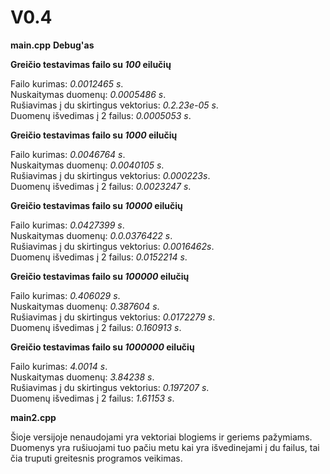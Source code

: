 # V0.4
**main.cpp**
**Debug'as**
**<p>Greičio testavimas failo su *100* eilučių<p>** 
Failo kurimas: *0.0012465 s*. <br/>
Nuskaitymas duomenų: *0.0005486 s*. <br/>
Rušiavimas į du skirtingus vektorius: *0.2.23e-05 s*.<br/>
Duomenų išvedimas į 2 failus: *0.0005053 s*. <br/>

**<p>Greičio testavimas failo su *1000* eilučių<p>** 
Failo kurimas: *0.0046764 s*. <br/>
Nuskaitymas duomenų: *0.0040105 s*. <br/>
Rušiavimas į du skirtingus vektorius: *0.000223s*.<br/>
Duomenų išvedimas į 2 failus: *0.0023247 s*.<br/>

**<p>Greičio testavimas failo su *10000* eilučių<p>** 
Failo kurimas: *0.0427399 s*. <br/>
Nuskaitymas duomenų: *0.0.0376422 s*. <br/>
Rušiavimas į du skirtingus vektorius: *0.0016462s*.<br/>
Duomenų išvedimas į 2 failus: *0.0152214 s*. <br/>

**<p>Greičio testavimas failo su *100000* eilučių<p>** 
Failo kurimas: *0.406029 s*. <br/>
Nuskaitymas duomenų: *0.387604 s*. <br/>
Rušiavimas į du skirtingus vektorius: *0.0172279 s*.<br/>
Duomenų išvedimas į 2 failus: *0.160913 s*. <br/>

**<p>Greičio testavimas failo su *1000000* eilučių<p>** 
Failo kurimas: *4.0014 s*. <br/>
Nuskaitymas duomenų: *3.84238 s*. <br/>
Rušiavimas į du skirtingus vektorius: *0.197207 s*.<br/>
Duomenų išvedimas į 2 failus: *1.61153 s*. <br/>

**main2.cpp**
<p>Šioje versijoje nenaudojami yra vektoriai blogiems ir geriems pažymiams. Duomenys yra rušiuojami tuo pačiu metu kai yra išvedinejami į du failus, tai čia truputi greitesnis programos veikimas.<p>
